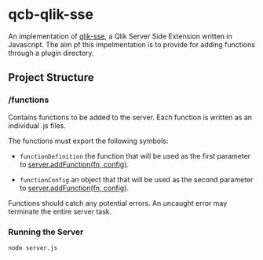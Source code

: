 # qcb-qlik-sse

An implementation of [qlik-sse](https://github.com/miralemd/qlik-sse), a Qlik Server Side Extension written in Javascript. The aim pf this impelmentation is to provide for adding functions through a plugin directory. 

## Project Structure

### /functions
  
Contains functions to be added to the server. Each function is written as an individual .js files.

The functions must export the following symbols:

*  `functionDefinition`  the function that will be used as the first parameter to [server.addFunction(fn, config)](https://github.com/miralemd/qlik-sse/blob/master/docs/api.md).

* `functionConfig` an object that that will be used as the second parameter to [server.addFunction(fn, config)](https://github.com/miralemd/qlik-sse/blob/master/docs/api.md).

Functions should catch any potential errors.  An uncaught error may terminate the entire server task. 

### Running the Server
`node server.js`
